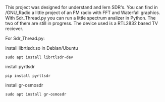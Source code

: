 This project was designed for understand and lern SDR's. You can find in /GNU_Radio a little project of an FM radio with FFT and Waterfall graphics. 
With Sdr_Thread.py you can run a little spectrum analizer in Python.
The two of them are still in progress.
The device used is a RTL2832 based TV reciever.



For Sdr_Thread.py:

install librtlsdr.so in Debian/Ubuntu

	sudo apt install librtlsdr-dev

install pyrtlsdr

	pip install pyrtlsdr

install gr-osmosdr

	sudo apt install gr-osmosdr
